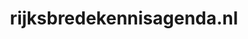---
layout: post
title:  "rijksbredekennisagenda.nl"
internal_url:  "/dutchgov/rijksbredekennisagenda.nl.html"
subdomains_count: 4
all_subdomains_count: 4
urls_count: 4
ssl_rank: 0
http_rank: 70
url_link: /data/rijksbredekennisagenda.nl/urls.txt
all_subdomains_link: /data/rijksbredekennisagenda.nl/all_subdomains.txt
subdomains_link: /data/rijksbredekennisagenda.nl/subdomains.txt
categories: dutchgov
---